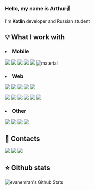 ### Hello, my name is Arthur✌️
I'm <b>Kotlin</b> developer and Russian student

## 💡 What I work with

### <li>Mobile</li>

<p>

<img src="https://img.shields.io/badge/android-green?style=for-the-badge&logo=android&logoColor=white&color=green">
<img src="https://img.shields.io/badge/Kotlin-purple?style=for-the-badge&logo=kotlin&logoColor=white">
<img src="https://img.shields.io/badge/java-green?style=for-the-badge&logoColor=white&color=d76e00">
<img src="https://img.shields.io/badge/jetpack_compose-blue?style=for-the-badge&logo=jetpackcompose&logoColor=white">
<img src="https://img.shields.io/badge/xml-red?style=for-the-badge&logo=xml&logoColor=white&color=e86d68">
<img alt="material" src="https://custom-icon-badges.demolab.com/badge/material%20you-palegreen?style=for-the-badge&logoColor=black&logo=material-you"/>
  
</p>

### <li>Web</li>

<p>
<img src="https://img.shields.io/badge/backend-white?style=for-the-badge">
<img src="https://img.shields.io/badge/Kotlin-purple?style=for-the-badge&logo=kotlin&logoColor=white">
<img src="https://img.shields.io/badge/postgresql-blue?style=for-the-badge&logo=postgresql&logoColor=white">
<img src="https://img.shields.io/badge/websocket-olive?style=for-the-badge&logo=ktor&logoColor=white">
<img src="https://img.shields.io/badge/restapi-azure?style=for-the-badge&logo=ktor&logoColor=white">
</p>

<p>
<img src="https://img.shields.io/badge/frontend-black?style=for-the-badge">
<img src="https://img.shields.io/badge/Kotlin-purple?style=for-the-badge&logo=kotlin&logoColor=white">
<img src="https://img.shields.io/badge/Compose-darkgreen?style=for-the-badge&logo=jetpackcompose&logoColor=white">
<img src="https://img.shields.io/badge/bootstrap-purple?style=for-the-badge&logo=Bootstrap&logoColor=white&color=ba66ff">
<img src="https://img.shields.io/badge/JS-blue?style=for-the-badge&logo=JavaScript&logoColor=white&color=708090">
<img src="https://img.shields.io/badge/html-brown?style=for-the-badge&logo=html&logoColor=white">
  
</p>

### <li>Other</li>

<p>
<img src="https://img.shields.io/badge/C%2B%2B-blue?style=for-the-badge&logo=cplusplus&logoColor=white&color=1e90ff">
<img src="https://img.shields.io/badge/python-green?style=for-the-badge&logo=python&logoColor=white&color=228b22">
<img src="https://img.shields.io/badge/docker-blue?style=for-the-badge&logo=docker&logoColor=white">
<img src="https://img.shields.io/badge/figma-blue?style=for-the-badge&logo=figma&logoColor=white&color=c299ff">
  
</p>

## 🤝 Contacts

<a href="https://t.me/tanexc"><img src="https://img.shields.io/static/v1?style=for-the-badge&message=Telegram&color=26A5E4&logo=Telegram&logoColor=FFFFFF&label="/></a> 
<a href="https://wa.me/qr/FR6RE7QOKFS6A1"><img src="https://img.shields.io/badge/Whatsapp-green?logo=whatsapp&logoColor=white&style=for-the-badge"/></a> 
<a href="https://www.reddit.com/user/tanexc"><img src="https://img.shields.io/badge/Reddit-red?logo=reddit&logoColor=white&style=for-the-badge"/></a> 

## ⭐️ Github stats

<img align="left" alt="evanemran's Github Stats" src="https://github-readme-stats.vercel.app/api?username=tanexc&theme=cobalt&show_icons=true&hide_border=true&hide=issues,contribs,prs" />

